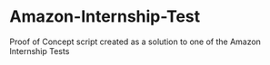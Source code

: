 # Amazon-Internship-Test
Proof of Concept script created as a solution to one of the Amazon Internship Tests
